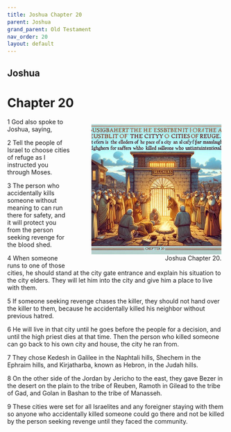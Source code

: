 ```yaml
---
title: Joshua Chapter 20
parent: Joshua
grand_parent: Old Testament
nav_order: 20
layout: default
---
```


## Joshua

# Chapter 20

<figure style="float: right; margin-right: 10px;">
    <img src="/assets/Image/Joshua/500/20.jpg" alt="Joshua Chapter 20" style="width: 300px; height: 300px; float: right;padding-left: 10px;"/>
    <figcaption style="clear: both;text-align: right;">Joshua Chapter 20.</figcaption>
</figure>
1 God also spoke to Joshua, saying,

2 Tell the people of Israel to choose cities of refuge as I instructed you through Moses.

3 The person who accidentally kills someone without meaning to can run there for safety, and it will protect you from the person seeking revenge for the blood shed.

4 When someone runs to one of those cities, he should stand at the city gate entrance and explain his situation to the city elders. They will let him into the city and give him a place to live with them.

5 If someone seeking revenge chases the killer, they should not hand over the killer to them, because he accidentally killed his neighbor without previous hatred.

6 He will live in that city until he goes before the people for a decision, and until the high priest dies at that time. Then the person who killed someone can go back to his own city and house, the city he ran from.

7 They chose Kedesh in Galilee in the Naphtali hills, Shechem in the Ephraim hills, and Kirjatharba, known as Hebron, in the Judah hills.

8 On the other side of the Jordan by Jericho to the east, they gave Bezer in the desert on the plain to the tribe of Reuben, Ramoth in Gilead to the tribe of Gad, and Golan in Bashan to the tribe of Manasseh.

9 These cities were set for all Israelites and any foreigner staying with them so anyone who accidentally killed someone could go there and not be killed by the person seeking revenge until they faced the community.


